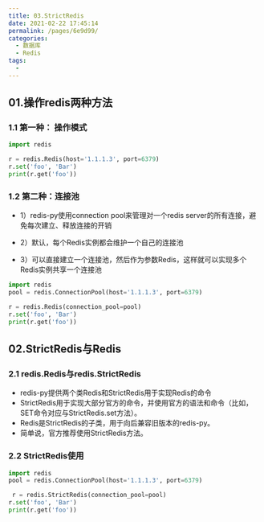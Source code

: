 ```yaml
---
title: 03.StrictRedis
date: 2021-02-22 17:45:14
permalink: /pages/6e9d99/
categories:
  - 数据库
  - Redis
tags:
  - 
---
```

## 01.操作redis两种方法

### 1.1 第一种： 操作模式

```python
import redis

r = redis.Redis(host='1.1.1.3', port=6379)
r.set('foo', 'Bar')
print(r.get('foo'))
```

### 1.2 第二种：连接池

- 1）redis-py使用connection pool来管理对一个redis server的所有连接，避免每次建立、释放连接的开销

- 2）默认，每个Redis实例都会维护一个自己的连接池

- 3）可以直接建立一个连接池，然后作为参数Redis，这样就可以实现多个Redis实例共享一个连接池

```python
import redis
pool = redis.ConnectionPool(host='1.1.1.3', port=6379)

r = redis.Redis(connection_pool=pool)
r.set('foo', 'Bar')
print(r.get('foo'))
```

## 02.StrictRedis与Redis

### 2.1 redis.Redis与redis.StrictRedis

- redis-py提供两个类Redis和StrictRedis用于实现Redis的命令
- StrictRedis用于实现大部分官方的命令，并使用官方的语法和命令（比如，SET命令对应与StrictRedis.set方法）。
- Redis是StrictRedis的子类，用于向后兼容旧版本的redis-py。 
- 简单说，官方推荐使用StrictRedis方法。

### 2.2 StrictRedis使用

```python
import redis
pool = redis.ConnectionPool(host='1.1.1.3', port=6379)

 r = redis.StrictRedis(connection_pool=pool)
r.set('foo', 'Bar')
print(r.get('foo'))
```

